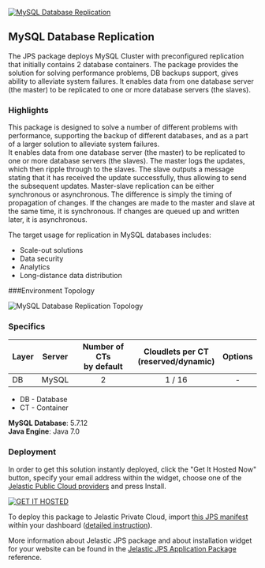 [![MySQL Database Replication](../../raw/master/images/mysql_new.png)](../../../mysql-replication)
## MySQL Database Replication

The JPS package deploys MySQL Cluster with preconfigured replication that initially contains 2 database containers. The package provides the solution for solving performance problems, DB backups support, gives ability to alleviate system failures. It enables data from one database server (the master) to be replicated to one or more database servers (the slaves).

### Highlights
This package is designed to solve a number of different problems with performance, supporting the backup of different databases, and as a part of a larger solution to alleviate system failures.<br />
It enables data from one database server (the master) to be replicated to one or more database servers (the slaves). The master logs the updates, which then ripple through to the slaves. The slave outputs a message stating that it has received the update successfully, thus allowing to send the subsequent updates. Master-slave replication can be either synchronous or asynchronous. The difference is simply the timing of propagation of changes. If the changes are made to the master and slave at the same time, it is synchronous. If changes are queued up and written later, it is asynchronous.<br />

The target usage for replication in MySQL databases includes:
  -  Scale-out solutions
  -  Data security
  -  Analytics
  -  Long-distance data distribution

###Environment Topology

![MySQL Database Replication Topology](https://docs.google.com/drawings/d/13vbJk518Q2CJT0VhQRTDfF-66vt7Wf6IZPU6k6cHRqE/pub?w=300&h=467)

### Specifics

Layer              |     Server    | Number of CTs <br/> by default | Cloudlets per CT <br/> (reserved/dynamic) | Options
----------------- | --------------| :-----------------------------------------: | :-------------------------------------------------------: | :-----:
DB                  |    MySQL    |       2                                             |           1 / 16                                                       | -

* DB - Database 
* CT - Container

**MySQL Database**: 5.7.12<br/>
**Java Engine**: Java 7.0

### Deployment

In order to get this solution instantly deployed, click the "Get It Hosted Now" button, specify your email address within the widget, choose one of the [Jelastic Public Cloud providers](https://jelastic.cloud) and press Install.

[![GET IT HOSTED](https://raw.githubusercontent.com/jelastic-jps/jpswiki/master/images/getithosted.png)](https://jelastic.com/install-application/?manifest=https%3A%2F%2Fgithub.com%2Fjelastic-jps%2Fmysql-replication%2Fraw%2Fmaster%2Fmanifest.jps)

To deploy this package to Jelastic Private Cloud, import [this JPS manifest](../../raw/master/manifest.jps) within your dashboard ([detailed instruction](https://docs.jelastic.com/environment-export-import#import)).

More information about Jelastic JPS package and about installation widget for your website can be found in the [Jelastic JPS Application Package](https://github.com/jelastic-jps/jpswiki/wiki/Jelastic-JPS-Application-Package) reference.
